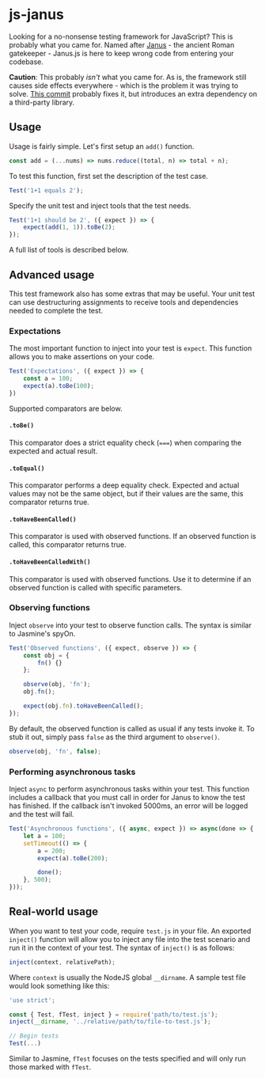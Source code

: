 # js-janus

Looking for a no-nonsense testing framework for JavaScript? This is probably what you came for. Named after [Janus](https://wikipedia.org/wiki/Janus) - the ancient Roman gatekeeper - Janus.js is here to keep wrong code from entering your codebase.

**Caution**: This probably _isn't_ what you came for. As is, the framework still causes side effects everywhere - which is the problem it was trying to solve. [This commit](https://github.com/mlcheng/js-janus/commit/87269fe8a3cd2113f6e1972f3e001d8d1264e7fe) probably fixes it, but introduces an extra dependency on a third-party library.

## Usage
Usage is fairly simple. Let's first setup an `add()` function.

```javascript
const add = (...nums) => nums.reduce((total, n) => total + n);
```

To test this function, first set the description of the test case.

```javascript
Test('1+1 equals 2');
```

Specify the unit test and inject tools that the test needs.

```javascript
Test('1+1 should be 2', ({ expect }) => {
	expect(add(1, 1)).toBe(2);
});
```

A full list of tools is described below.

## Advanced usage
This test framework also has some extras that may be useful. Your unit test can use destructuring assignments to receive tools and dependencies needed to complete the test.

### Expectations
The most important function to inject into your test is `expect`. This function allows you to make assertions on your code.

```js
Test('Expectations', ({ expect }) => {
	const a = 100;
	expect(a).toBe(100);
})
```

Supported comparators are below.

#### `.toBe()`
This comparator does a strict equality check (`===`) when comparing the expected and actual result.

#### `.toEqual()`
This comparator performs a deep equality check. Expected and actual values may not be the same object, but if their values are the same, this comparator returns true.

#### `.toHaveBeenCalled()`
This comparator is used with observed functions. If an observed function is called, this comparator returns true.

#### `.toHaveBeenCalledWith()`
This comparator is used with observed functions. Use it to determine if an observed function is called with specific parameters.

### Observing functions
Inject `observe` into your test to observe function calls. The syntax is similar to Jasmine's spyOn.

```js
Test('Observed functions', ({ expect, observe }) => {
	const obj = {
		fn() {}
	};

	observe(obj, 'fn');
	obj.fn();

	expect(obj.fn).toHaveBeenCalled();
});
```

By default, the observed function is called as usual if any tests invoke it. To stub it out, simply pass `false` as the third argument to `observe()`.

```js
observe(obj, 'fn', false);
```

### Performing asynchronous tasks
Inject `async` to perform asynchronous tasks within your test. This function includes a callback that you must call in order for Janus to know the test has finished. If the callback isn't invoked 5000ms, an error will be logged and the test will fail.

```js
Test('Asynchronous functions', ({ async, expect }) => async(done => {
	let a = 100;
	setTimeout(() => {
		a = 200;
		expect(a).toBe(200);

		done();
	}, 500);
}));
```

## Real-world usage
When you want to test your code, require `test.js` in your file. An exported `inject()` function will allow you to inject any file into the test scenario and run it in the context of your test. The syntax of `inject()` is as follows:

```javascript
inject(context, relativePath);
```

Where `context` is usually the NodeJS global `__dirname`. A sample test file would look something like this:

```javascript
'use strict';

const { Test, fTest, inject } = require('path/to/test.js');
inject(__dirname, '../relative/path/to/file-to-test.js');

// Begin tests
Test(...)
```

Similar to Jasmine, `fTest` focuses on the tests specified and will only run those marked with `fTest`.